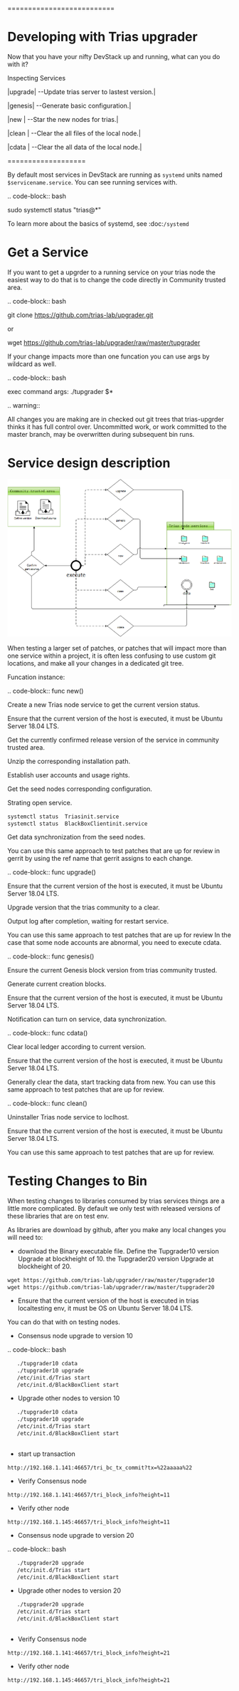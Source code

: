 ==========================

 Developing with Trias upgrader
==========================

Now that you have your nifty DevStack up and running, what can you do
with it?

Inspecting Services

|upgrade|   --Update trias server to lastest version.|

|genesis|   --Generate basic configuration.|

|new    |   --Star the new nodes for trias.|

|clean  |   --Clear the all files of the local node.|

|cdata  |   --Clear the all data of the local node.|


===================

By default most services in DevStack are running as `systemd` units
named `$servicename.service`. You can see running services
with.

.. code-block:: bash

   sudo systemctl status "trias@*"

To learn more about the basics of systemd, see :doc:`/systemd`

Get a Service
==================

If you want to get a upgrder to a running service on your trias node the easiest
way to do that is to change the code directly in Community trusted area.

.. code-block:: bash

   git clone https://github.com/trias-lab/upgrader.git
   
   or
   
   wget https://github.com/trias-lab/upgrader/raw/master/tupgrader
   

If your change impacts more than one funcation you can use args by
wildcard as well.

.. code-block:: bash

   exec command args: ./tupgrader $*

.. warning::

   All changes you are making are in checked out git trees that
   trias-upgrder thinks it has full control over. Uncommitted work, or
   work committed to the master branch, may be overwritten during
   subsequent bin runs.

Service design description
======================

![](https://github.com/trias-lab/upgrader/raw/master/doc/Trias-Upgrader.gif)


When testing a larger set of patches, or patches that will impact more
than one service within a project, it is often less confusing to use
custom git locations, and make all your changes in a dedicated git
tree.


Funcation  instance:

.. code-block:: func new()

   Create a new Trias node service to get the current version status.

   Ensure that the current version of the host is executed, it must be Ubuntu Server 18.04 LTS.
   
   Get the currently confirmed release version of the service in community trusted area.
   
   Unzip the corresponding installation path.
   
   Establish user accounts and usage rights.
   
   Get the seed nodes corresponding configuration.
   
   Strating  open service.
   ```
   systemctl status  Triasinit.service
   systemctl status  BlackBoxClientinit.service
   ```
   
   Get data synchronization from the seed nodes.
   
You can use this same approach to test patches that are up for review
in gerrit by using the ref name that gerrit assigns to each change.

.. code-block:: func upgrade()

   Ensure that the current version of the host is executed, it must be Ubuntu Server 18.04 LTS.
   
   Upgrade version that  the trias community to a clear.
   
   Output log after completion, waiting for restart service.
   
You can use this same approach to test patches that are up for review
In the case that some node accounts are abnormal, you need to execute cdata.

.. code-block:: func genesis()

   Ensure the current Genesis block version from trias community trusted.
   
   Generate current creation blocks.

   Ensure that the current version of the host is executed, it must be Ubuntu Server 18.04 LTS.
   
   Notification can turn on service, data synchronization.
   

.. code-block:: func cdata()

   Clear local ledger according to current version.

   Ensure that the current version of the host is executed, it must be Ubuntu Server 18.04 LTS.
   
Generally clear the data, start tracking data from new. You can use this same approach to test patches that are up for review.

.. code-block:: func clean()

   Uninstaller  Trias node service to loclhost.

   Ensure that the current version of the host is executed, it must be Ubuntu Server 18.04 LTS.
   
You can use this same approach to test patches that are up for review.

Testing Changes to Bin
============================

When testing changes to libraries consumed by trias services things are 
a little more complicated. By default we only test with released versions of
these libraries that are on test env.


As libraries are download by github, after you make any
local changes you will need to:

* download the Binary executable file. Define the Tupgrader10 version Upgrade at  blockheight of 10. the Tupgrader20 version Upgrade at blockheight of 20. 
```
wget https://github.com/trias-lab/upgrader/raw/master/tupgrader10
wget https://github.com/trias-lab/upgrader/raw/master/tupgrader20
```
* Ensure that the current version of the host is executed in trias localtesting env, it must be OS on Ubuntu Server 18.04 LTS. 


You can do that with on testing nodes.

* Consensus node upgrade to version 10

.. code-block:: bash
```
   ./tupgrader10 cdata
   ./tupgrader10 upgrade
   /etc/init.d/Trias start
   /etc/init.d/BlackBoxClient start
```

* Upgrade other nodes to version 10

```
   ./tupgrader10 cdata
   ./tupgrader10 upgrade
   /etc/init.d/Trias start
   /etc/init.d/BlackBoxClient start
   
```

* start up  transaction
```
http://192.168.1.141:46657/tri_bc_tx_commit?tx=%22aaaaa%22
```

* Verify Consensus node
```
http://192.168.1.141:46657/tri_block_info?height=11
```

* Verify other node
```
http://192.168.1.145:46657/tri_block_info?height=11
```

* Consensus node upgrade to version 20

.. code-block:: bash
```
   ./tupgrader20 upgrade
   /etc/init.d/Trias start
   /etc/init.d/BlackBoxClient start
```


* Upgrade other nodes to version 20

```
   ./tupgrader20 upgrade
   /etc/init.d/Trias start
   /etc/init.d/BlackBoxClient start
   
```

* Verify Consensus  node
```
http://192.168.1.141:46657/tri_block_info?height=21
```

* Verify other node
```
http://192.168.1.145:46657/tri_block_info?height=21
```
